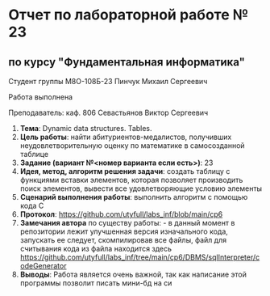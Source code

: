 # Отчет по лабораторной работе № 23
## по курсу "Фундаментальная информатика"

Студент группы М8О-108Б-23 Пинчук Михаил Сергеевич

Работа выполнена 

Преподаватель: каф. 806 Севастьянов Виктор Сергеевич

1. **Тема**: Dynamic data structures. Tables.
2. **Цель работы**: найти абитуриентов-медалистов, получивших неудовлетворительную оценку по математике в самосозданной таблице
3. **Задание (вариант №<номер варианта если есть>)**: 23
4. **Идея, метод, алгоритм решения задачи**: создать таблицу с функциями вставки элементов, которая позволяет производить поиск элементов, вывести все удовлетворяющие условию элементы
5. **Сценарий выполнения работы**: выполнить алгоритм с помощью кода С
6. **Протокол**: https://github.com/utyfull/labs_inf/blob/main/cp6
7. **Замечания автора** по существу работы: - в данный момент в репозитории лежит улучшенная версия изначального кода, запускать ее следует, скомпилировав все файлы, файл для считывания кода из файла находится здесь https://github.com/utyfull/labs_inf/tree/main/cp6/DBMS/sqlInterpreter/codeGenerator
8. **Выводы**: Работа является очень важной, так как написание этой программы позволит писать мини-бд на си
